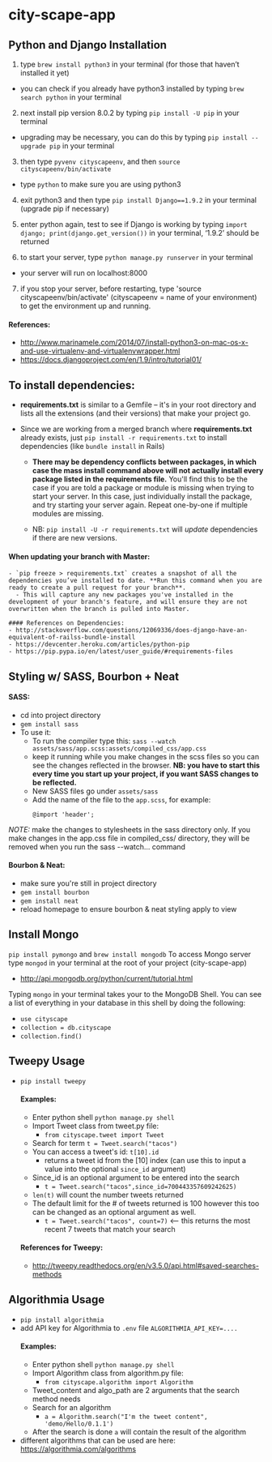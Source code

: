 # city-scape-app

## Python and Django Installation

1. type `brew install python3` in your terminal (for those that haven’t installed it yet)
  - you can check if you already have python3 installed by typing `brew search python` in your terminal

2. next install pip version 8.0.2 by typing `pip install -U pip` in your terminal
  - upgrading may be necessary, you can do this by typing `pip install --upgrade pip` in your terminal

3. then type `pyvenv cityscapeenv`, and then `source cityscapeenv/bin/activate`
  - type `python` to make sure you are using python3

4. exit python3 and then type `pip install Django==1.9.2` in your terminal (upgrade pip if necessary)

5. enter python again, test to see if Django is working by typing `import django; print(django.get_version())` in your terminal, ‘1.9.2’ should be returned

6. to start your server, type `python manage.py runserver` in your terminal
  - your server will run on localhost:8000

7. if you stop your server, before restarting, type 'source cityscapeenv/bin/activate' (cityscapeenv = name of your environment) to get the environment up and running.

  #### References:
  - http://www.marinamele.com/2014/07/install-python3-on-mac-os-x-and-use-virtualenv-and-virtualenvwrapper.html
  - https://docs.djangoproject.com/en/1.9/intro/tutorial01/

## To install dependencies:
  - **requirements.txt** is similar to a Gemfile – it's in your root directory and lists all the extensions (and their versions) that make your project go.

  - Since we are working from a merged branch where **requirements.txt** already exists, just `pip install -r requirements.txt` to install dependencies (like `bundle install` in Rails)

      - **There may be dependency conflicts between packages, in which case the mass
      install command above will not actually install every package listed in the
      requirements file.** You'll find this to be the case if you are told a package
      or module is missing when trying to start your server. In this case, just individually install the package, and try starting your server again. Repeat one-by-one if multiple modules are missing.

      - NB: `pip install -U -r requirements.txt` will *update* dependencies if there are new versions.

  #### **When updating your branch with Master**:
    - `pip freeze > requirements.txt` creates a snapshot of all the dependencies you’ve installed to date. **Run this command when you are ready to create a pull request for your branch**.
      - This will capture any new packages you've installed in the development of your branch's feature, and will ensure they are not overwritten when the branch is pulled into Master.

    #### References on Dependencies:
    - http://stackoverflow.com/questions/12069336/does-django-have-an-equivalent-of-railss-bundle-install
    - https://devcenter.heroku.com/articles/python-pip
    - https://pip.pypa.io/en/latest/user_guide/#requirements-files

## Styling w/ SASS, Bourbon + Neat

  #### SASS:
 - cd into project directory
 - `gem install sass`
 - To use it:
   - To run the compiler type this: `sass --watch assets/sass/app.scss:assets/compiled_css/app.css`
    - keep it running while you make changes in the
      scss files so you can see the changes reflected in the browser. **NB: you have to start this every time you start up your project, if you want SASS changes to be reflected.**
   - New SASS files go under `assets/sass`
   - Add the name of the file to the `app.scss`, for example:
     ```
     @import 'header';
     ```
 _NOTE:_ make the changes to stylesheets in the sass directory only. If you make changes
 in the app.css file in compiled_css/ directory, they will be removed when you run
 the sass --watch... command


  #### Bourbon & Neat:
 - make sure you're still in project directory
 - `gem install bourbon`
 - `gem install neat`
 - reload homepage to ensure bourbon & neat styling apply to view

## Install Mongo
  `pip install pymongo` and `brew install mongodb`
  To access Mongo server type `mongod` in your terminal at the root of your project (city-scape-app)

  - http://api.mongodb.org/python/current/tutorial.html

  Typing `mongo` in your terminal takes your to the MongoDB Shell.  You can see a list of everything in your database in this shell by doing the following:
  - `use cityscape`
  - `collection = db.cityscape`
  - `collection.find()`

## Tweepy Usage
  - ```pip install tweepy```
    #### Examples:
    - Enter python shell
      ```python manage.py shell```
    - Import Tweet class from tweet.py file:
      - ```from cityscape.tweet import Tweet```
    - Search for term ```t = Tweet.search("tacos")```
    - You can access a tweet's id: ```t[10].id```
      - returns a tweet id from the [10] index (can use this to input a value into the optional ```since_id``` argument)
    - Since_id is an optional argument to be entered into the search
      - ```t = Tweet.search("tacos",since_id=700443357609242625)```
    - ```len(t)``` will count the number tweets returned
    - The default limit for the # of tweets returned is 100 however this too can be changed as an optional argument as well.
      - ```t = Tweet.search("tacos", count=7)``` <-- this returns the most recent 7 tweets that match your search

    #### References for Tweepy:
      - http://tweepy.readthedocs.org/en/v3.5.0/api.html#saved-searches-methods

## Algorithmia Usage
  - ```pip install algorithmia```
  - add API key for Algorithmia to `.env` file `ALGORITHMIA_API_KEY=....`
    #### Examples:
    - Enter python shell
      ```python manage.py shell```
    - Import Algorithm class from algorithm.py file:
      - ```from cityscape.algorithm import Algorithm```
    - Tweet_content and algo_path are 2 arguments that the search method needs
    - Search for an algorithm
      - ```a = Algorithm.search("I'm the tweet content", 'demo/Hello/0.1.1')```
    - After the search is done `a` will contain the result of the algorithm
  - different algorithms that can be used are here: https://algorithmia.com/algorithms
